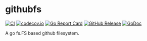 # githubfs

[![CI](https://github.com/schmidtw/githubfs/actions/workflows/ci.yml/badge.svg)](https://github.com/schmidtw/githubfs/actions/workflows/ci.yml)
[![codecov.io](http://codecov.io/github/schmidtw/githubfs/coverage.svg?branch=main)](http://codecov.io/github/schmidtw/githubfs?branch=main)
[![Go Report Card](https://goreportcard.com/badge/github.com/schmidtw/githubfs)](https://goreportcard.com/report/github.com/schmidtw/githubfs)
[![GitHub Release](https://img.shields.io/github/release/schmidtw/githubfs.svg)](CHANGELOG.md)
[![GoDoc](https://pkg.go.dev/badge/github.com/schmidtw/githubfs)](https://pkg.go.dev/github.com/schmidtw/githubfs)

A go fs.FS based github filesystem.
